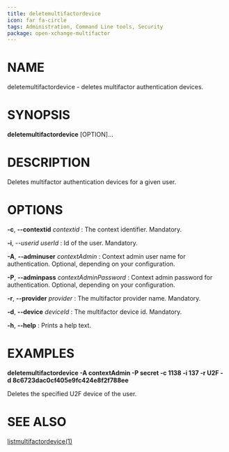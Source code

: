 ```yaml
---
title: deletemultifactordevice
icon: far fa-circle
tags: Administration, Command Line tools, Security
package: open-xchange-multifactor
---
```


# NAME

deletemultifactordevice - deletes multifactor authentication devices.


# SYNOPSIS

**deletemultifactordevice** [OPTION]...

# DESCRIPTION

Deletes multifactor authentication devices for a given user.

# OPTIONS

**-c**, **--contextid** *contextid*
: The context identifier. Mandatory.

**-i**, *--userid* *userId*
: Id of the user. Mandatory.

**-A**, **--adminuser** *contextAdmin*
: Context admin user name for authentication. Optional, depending on your configuration.

**-P**, **--adminpass** *contextAdminPassword*
: Context admin password for authentication. Optional, depending on your configuration.

**-r**, **--provider** *provider*
: The multifactor provider name. Mandatory.

**-d**, **--device** *deviceId*
: The multifactor device id. Mandatory.

**-h**, **--help**
: Prints a help text.

# EXAMPLES

**deletemultifactordevice -A contextAdmin -P secret -c 1138 -i 137 -r U2F -d 8c6723dac0cf405e9fc424e8f2f788ee**

Deletes the specified U2F device of the user.

# SEE ALSO

[listmultifactordevice(1)](listmultifactordevice.html)
